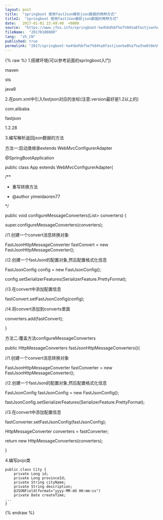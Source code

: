```yaml
---
layout: post
title:  "springboot 使用fastJson解析json数据的两种方式"
title2:  "springboot 使用fastJson解析json数据的两种方式"
date:   2017-01-01 23:49:40  +0800
source:  "https://www.jfox.info/springboot-%e4%bd%bf%e7%94%a8fastjson%e8%a7%a3%e6%9e%90json%e6%95%b0%e6%8d%ae%e7%9a%84%e4%b8%a4%e7%a7%8d%e6%96%b9%e5%bc%8f.html"
fileName:  "20170100880"
lang:  "zh_CN"
published: true
permalink: "2017/springboot-%e4%bd%bf%e7%94%a8fastjson%e8%a7%a3%e6%9e%90json%e6%95%b0%e6%8d%ae%e7%9a%84%e4%b8%a4%e7%a7%8d%e6%96%b9%e5%bc%8f.html"
---
```

{% raw %}
1.搭建环境(可以参考前面的springboot入门)

 maven

 sts

 java8

2.在pom.xml中引入fastjson对应的坐标(注意:version最好是1.2以上的)

com.alibaba

fastjson

1.2.28

3.编写解析返回json数据的方法

 方法一:启动类继承extends WebMvcConfigurerAdapter

 

  @SpringBootApplication 
 

public class App extends WebMvcConfigurerAdapter{ 
 

 /** 
 

 * 重写转换方法 
 

 * @author yimeidaoren77 
 

 */ 
 

 public void configureMessageConverters(List> converters) { 
 

 super.configureMessageConverters(converters); 
 

 //1.创建一个convert消息转换对象 
 

 FastJsonHttpMessageConverter fastConvert = new FastJsonHttpMessageConverter(); 
 

 //2.创建一个fastJson的配置对象,然后配置格式化信息 
 

 FastJsonConfig config = new FastJsonConfig(); 
 

 config.setSerializerFeatures(SerializerFeature.PrettyFormat); 
 

 //3.在convert中添加配置信息 
 

 fastConvert.setFastJsonConfig(config); 
 

 //4.将convert添加到converts里面 
 

 converters.add(fastConvert); 
 

 } 
 

 方法二:覆盖方法configureMessageConverters

 

  public HttpMessageConverters fastJsonHttpMessageConverters(){ 
 

 //1.创建一个convert消息转换对象 
 

 FastJsonHttpMessageConverter fastConverter = new FastJsonHttpMessageConverter(); 
 

 //2.创建一个fastJson的配置对象,然后配置格式化信息 
 

 FastJsonConfig fastJsonConfig = new FastJsonConfig(); 
 

 fastJsonConfig.setSerializerFeatures(SerializerFeature.PrettyFormat); 
 

 //3.在convert中添加配置信息 
 

 fastConverter.setFastJsonConfig(fastJsonConfig); 
 

 HttpMessageConverter converters = fastConverter; 
 

 return new HttpMessageConverters(converters); 
 
 } 
 

4.编写pojo类

    public class City {
    	private Long id;
    	private Long provinceId;
    	private String cityName;
    	private String description;
    	@JSONField(format="yyyy-MM-dd HH:mm:ss")
    	private Date createTime;
    ...
    }
{% endraw %}
